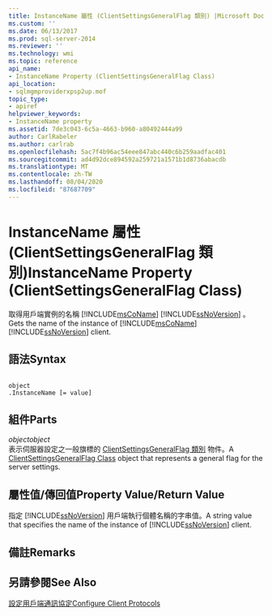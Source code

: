 ```yaml
---
title: InstanceName 屬性 (ClientSettingsGeneralFlag 類別) |Microsoft Docs
ms.custom: ''
ms.date: 06/13/2017
ms.prod: sql-server-2014
ms.reviewer: ''
ms.technology: wmi
ms.topic: reference
api_name:
- InstanceName Property (ClientSettingsGeneralFlag Class)
api_location:
- sqlmgmproviderxpsp2up.mof
topic_type:
- apiref
helpviewer_keywords:
- InstanceName property
ms.assetid: 7de3c043-6c5a-4663-b960-a80492444a99
author: CarlRabeler
ms.author: carlrab
ms.openlocfilehash: 5ac7f4b96ac54eee847abc440c6b259aadfac401
ms.sourcegitcommit: ad4d92dce894592a259721a1571b1d8736abacdb
ms.translationtype: MT
ms.contentlocale: zh-TW
ms.lasthandoff: 08/04/2020
ms.locfileid: "87687709"
---
```

# <a name="instancename-property-clientsettingsgeneralflag-class"></a><span data-ttu-id="199b7-102">InstanceName 屬性 (ClientSettingsGeneralFlag 類別)</span><span class="sxs-lookup"><span data-stu-id="199b7-102">InstanceName Property (ClientSettingsGeneralFlag Class)</span></span>
  <span data-ttu-id="199b7-103">取得用戶端實例的名稱 [!INCLUDE[msCoName](../../../includes/msconame-md.md)] [!INCLUDE[ssNoVersion](../../../includes/ssnoversion-md.md)] 。</span><span class="sxs-lookup"><span data-stu-id="199b7-103">Gets the name of the instance of [!INCLUDE[msCoName](../../../includes/msconame-md.md)] [!INCLUDE[ssNoVersion](../../../includes/ssnoversion-md.md)] client.</span></span>  
  
## <a name="syntax"></a><span data-ttu-id="199b7-104">語法</span><span class="sxs-lookup"><span data-stu-id="199b7-104">Syntax</span></span>  
  
```  
  
object  
.InstanceName [= value]  
```  
  
## <a name="parts"></a><span data-ttu-id="199b7-105">組件</span><span class="sxs-lookup"><span data-stu-id="199b7-105">Parts</span></span>  
 <span data-ttu-id="199b7-106">*object*</span><span class="sxs-lookup"><span data-stu-id="199b7-106">*object*</span></span>  
 <span data-ttu-id="199b7-107">表示伺服器設定之一般旗標的 [ClientSettingsGeneralFlag 類別](clientsettingsgeneralflag-class.md) 物件。</span><span class="sxs-lookup"><span data-stu-id="199b7-107">A [ClientSettingsGeneralFlag Class](clientsettingsgeneralflag-class.md) object that represents a general flag for the server settings.</span></span>  
  
## <a name="property-valuereturn-value"></a><span data-ttu-id="199b7-108">屬性值/傳回值</span><span class="sxs-lookup"><span data-stu-id="199b7-108">Property Value/Return Value</span></span>  
 <span data-ttu-id="199b7-109">指定 [!INCLUDE[ssNoVersion](../../../includes/ssnoversion-md.md)] 用戶端執行個體名稱的字串值。</span><span class="sxs-lookup"><span data-stu-id="199b7-109">A string value that specifies the name of the instance of [!INCLUDE[ssNoVersion](../../../includes/ssnoversion-md.md)] client.</span></span>  
  
## <a name="remarks"></a><span data-ttu-id="199b7-110">備註</span><span class="sxs-lookup"><span data-stu-id="199b7-110">Remarks</span></span>  
  
## <a name="see-also"></a><span data-ttu-id="199b7-111">另請參閱</span><span class="sxs-lookup"><span data-stu-id="199b7-111">See Also</span></span>  
 [<span data-ttu-id="199b7-112">設定用戶端通訊協定</span><span class="sxs-lookup"><span data-stu-id="199b7-112">Configure Client Protocols</span></span>](https://technet.microsoft.com/library/ms181035.aspx)  
  
  
